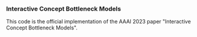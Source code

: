 ### Interactive Concept Bottleneck Models

This code is the official implementation of the AAAI 2023 paper "Interactive Concept Bottleneck Models".

